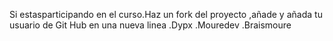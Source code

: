 Si estasparticipando en el curso.Haz un fork  del proyecto ,añade y añada tu usuario de Git Hub en una nueva linea
.Dypx
.Mouredev
.Braismoure
